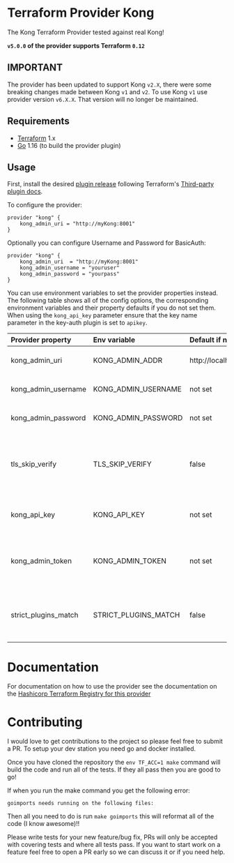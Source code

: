 
Terraform Provider Kong
=======================
The Kong Terraform Provider tested against real Kong!

**`v5.0.0` of the provider supports Terraform `0.12`**

IMPORTANT
------
The provider has been updated to support Kong `v2.X`, there were some breaking changes made between Kong `v1` and `v2`.  To use Kong `v1` use provider version `v6.X.X`.  That version will no longer be maintained.

Requirements
------------

-	[Terraform](https://www.terraform.io/downloads.html) 1.x
-	[Go](https://golang.org/doc/install) 1.16 (to build the provider plugin)

Usage
-----

First, install the desired [plugin release](https://github.com/granular-oss/terraform-provider-kong/releases) following Terraform's [Third-party plugin docs](https://www.terraform.io/docs/configuration/providers.html#third-party-plugins).

To configure the provider:
```hcl
provider "kong" {
    kong_admin_uri = "http://myKong:8001"
}
```

Optionally you can configure Username and Password for BasicAuth:
```hcl
provider "kong" {
    kong_admin_uri  = "http://myKong:8001"
    kong_admin_username = "youruser"
    kong_admin_password = "yourpass"
}
```


You can use environment variables to set the provider properties instead.  The following table shows all of the config options, the corresponding environment variables and their property defaults if you do not set them.  When using the `kong_api_key` parameter ensure that the key name parameter in the key-auth plugin is set to `apikey`.

| Provider property              | Env variable                  | Default if not set    | Use                                                                             |
|:-------------------------------|:------------------------------|:----------------------|:--------------------------------------------------------------------------------|
| kong_admin_uri                 | KONG_ADMIN_ADDR               | http://localhost:8001 | The url of the kong admin api                                                   |
| kong_admin_username            | KONG_ADMIN_USERNAME           | not set               | Username for the kong admin api                                                 |
| kong_admin_password            | KONG_ADMIN_PASSWORD           | not set               | Password for the kong admin api                                                 |
| tls_skip_verify                | TLS_SKIP_VERIFY               | false                 | Whether to skip tls certificate verification for the kong api when using https  |
| kong_api_key                   | KONG_API_KEY                  | not set               | API key used to secure the kong admin API                                       |
| kong_admin_token               | KONG_ADMIN_TOKEN              | not set               | API key used to secure the kong admin API in the Enterprise Edition             |
| strict_plugins_match           | STRICT_PLUGINS_MATCH          | false                 | Should plugins `config_json` field strictly match plugin configuration          |

# Documentation
For documentation on how to use the provider see the documentation on the [Hashicorp Terraform Registry for this provider](https://registry.terraform.io/providers/granular-oss/kong/latest/docs)

# Contributing
I would love to get contributions to the project so please feel free to submit a PR.  To setup your dev station you need go and docker installed.

Once you have cloned the repository the `env TF_ACC=1 make` command will build the code and run all of the tests.  If they all pass then you are good to go!

If when you run the make command you get the following error:
```
goimports needs running on the following files:
```
Then all you need to do is run `make goimports` this will reformat all of the code (I know awesome)!!

Please write tests for your new feature/bug fix, PRs will only be accepted with covering tests and where all tests pass.  If you want to start work on a feature feel free to open a PR early so we can discuss it or if you need help.
